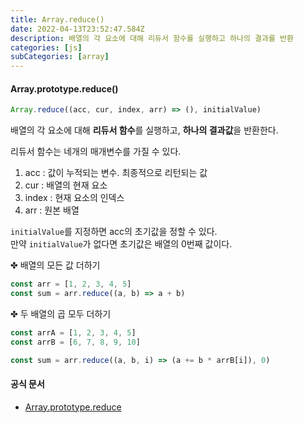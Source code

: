 ```yaml
---
title: Array.reduce()
date: 2022-04-13T23:52:47.584Z
description: 배열의 각 요소에 대해 리듀서 함수를 실행하고 하나의 결과를 반환
categories: [js]
subCategories: [array]
---
```


#### Array.prototype.reduce()

```jsx
Array.reduce((acc, cur, index, arr) => (), initialValue)
```

배열의 각 요소에 대해 **리듀서 함수**를 실행하고, **하나의 결과값**을 반환한다.

리듀서 함수는 네개의 매개변수를 가질 수 있다.

1. acc : 값이 누적되는 변수. 최종적으로 리턴되는 값
2. cur : 배열의 현재 요소
3. index : 현재 요소의 인덱스
4. arr : 원본 배열

`initialValue`를 지정하면 acc의 초기값을 정할 수 있다.
<br>
만약 `initialValue`가 없다면 초기값은 배열의 0번째 값이다.

<div class="tab bottom10">✤ 배열의 모든 값 더하기</div>

```jsx
const arr = [1, 2, 3, 4, 5]
const sum = arr.reduce((a, b) => a + b)
```

<div class="tab bottom10">✤ 두 배열의 곱 모두 더하기</div>

```jsx
const arrA = [1, 2, 3, 4, 5]
const arrB = [6, 7, 8, 9, 10]

const sum = arr.reduce((a, b, i) => (a += b * arrB[i]), 0)
```

#### 공식 문서

- <a href="https://developer.mozilla.org/ko/docs/Web/JavaScript/Reference/Global_Objects/Array/Reduce" target="_blank">Array.prototype.reduce</a>
